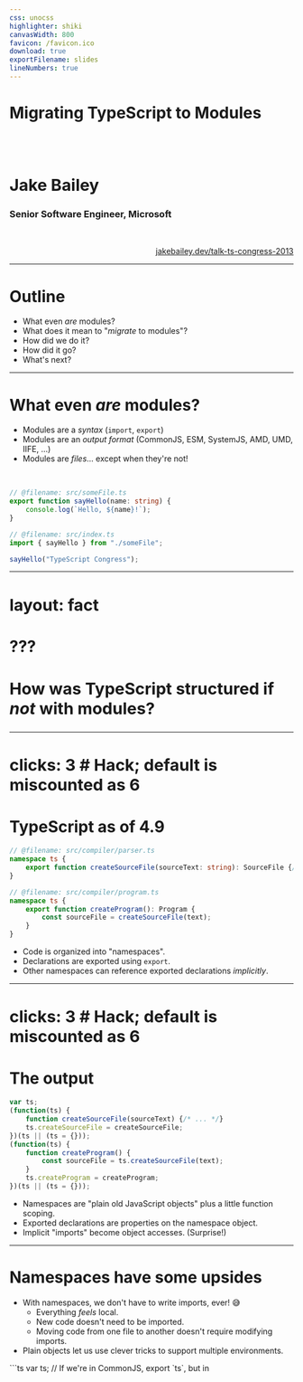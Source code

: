 ```yaml
---
css: unocss
highlighter: shiki
canvasWidth: 800
favicon: /favicon.ico
download: true
exportFilename: slides
lineNumbers: true
---
```


# Migrating TypeScript to Modules

<br>
<br>

## Jake Bailey

### Senior Software Engineer, Microsoft

<br>

[jakebailey.dev/talk-ts-congress-2013](https://jakebailey.dev/talk-ts-congress-2013)

<style>
    p {
        text-align: right;
    }
</style>

---

# Outline

- What even _are_ modules?
- What does it mean to "_migrate_ to modules"?
- How did we do it?
- How did it go?
- What's next?

---

# What even _are_ modules?

- Modules are a _syntax_ (`import`, `export`)
- Modules are an _output format_ (CommonJS, ESM, SystemJS, AMD, UMD, IIFE, ...)
- Modules are _files_... except when they're not!

<br>

```ts
// @filename: src/someFile.ts
export function sayHello(name: string) {
    console.log(`Hello, ${name}!`);
}

// @filename: src/index.ts
import { sayHello } from "./someFile";

sayHello("TypeScript Congress");
```

<v-click>
<Arrow x1="600" y1="111" x2="450" y2="111" color="orangered" />
</v-click>

<!-- dprint-ignore-start -->

---
layout: fact
---

<!-- dprint-ignore-end -->

# ???

## How was TypeScript structured if _not_ with modules?

<style>
    h2 {
        font-size: 1.8rem;
    }
</style>

<!-- ---

# A little history...

```mermaid
timeline
    2012 : TS 0.8 : TypeScript announced!
    2014 : TS 1.1 : Compiler rewritten!
    2015 : TS 1.5 : ES modules! <br> (import, export)
    ...  : ...
    2023 : TS 5.0 : Migrated to modules!
```

<v-click>
<Text>So, if TypeScript predates module syntax, how was the compiler structured?</Text>
</v-click> -->

<!-- dprint-ignore-start -->

---
clicks: 3 # Hack; default is miscounted as 6
---

<!-- dprint-ignore-end -->

# TypeScript as of 4.9

```ts {|2,4,7,11|3|9}
// @filename: src/compiler/parser.ts
namespace ts {
    export function createSourceFile(sourceText: string): SourceFile {/* ... */}
}

// @filename: src/compiler/program.ts
namespace ts {
    export function createProgram(): Program {
        const sourceFile = createSourceFile(text);
    }
}
```

<v-clicks at="0">

- Code is organized into "namespaces".
- Declarations are exported using `export`.
- Other namespaces can reference exported declarations _implicitly_.

</v-clicks>

<!-- dprint-ignore-start -->

---
clicks: 3 # Hack; default is miscounted as 6
---

<!-- dprint-ignore-end -->

# The output

<!-- When combined with `outFile`, this gives: -->

```ts {|1,2,5,7,12|3,4|9}
var ts;
(function(ts) {
    function createSourceFile(sourceText) {/* ... */}
    ts.createSourceFile = createSourceFile;
})(ts || (ts = {}));
(function(ts) {
    function createProgram() {
        const sourceFile = ts.createSourceFile(text);
    }
    ts.createProgram = createProgram;
})(ts || (ts = {}));
```

<v-clicks at="0">

- Namespaces are "plain old JavaScript objects" plus a little function scoping.
- Exported declarations are properties on the namespace object.
- Implicit "imports" become object accesses. (Surprise!)

</v-clicks>

---

# Namespaces have some upsides

<v-clicks depth="2">

- With namespaces, we don't have to write imports, ever! 😅
  - Everything _feels_ local.
  - New code doesn't need to be imported.
  - Moving code from one file to another doesn't require modifying imports.
- Plain objects let us use clever tricks to support multiple environments.

</v-clicks>

<v-after>
```ts
var ts;
// If we're in CommonJS, export `ts`, but in <script>, `ts` is global!
if (typeof module !== "undefined" && module.exports) {
    module.exports = ts;
}
```
</v-after>

---

# But...

- Every access to something defined in another file is an object property
  access.
  - This runtime cost adds up!
- We completely miss out "dogfooding" our own module experience.
  - Resolution modes
  - Auto-imports
  - Import sorting/organization
- We can't use any tooling that needs imports, or that skips `tsc`.

<!-- dprint-ignore-start -->

---
clicks: 3 # Hack; default is miscounted as 6
---

<!-- dprint-ignore-end -->

# What if we were modules?

```ts {|2|5|8}
// @filename: src/compiler/parser.ts
export function createSourceFile(sourceText: string): SourceFile {/* ... */}

// @filename: src/compiler/program.ts
import { createSourceFile } from "./parser";

export function createProgram(): Program {
    const sourceFile = createSourceFile(text);
}
```

<v-clicks at="0">

- Declarations are still exported with `export`.
- External declarations are _explicitly_ imported with `import`.
- Imported declarations "look" local (just like before).

</v-clicks>

---

# Great! Let's do it.

How can we...

- Switch to imports (duh).
- Preserve the same behavior.
- Preserve our public API.

All while the team is still working!

_Oh, and also..._

---

# TS is huge!

<LightOrDark>
<template #dark><TSReleaseByLines theme="dark" /></template>
<template #light><TSReleaseByLines theme="light" /></template>
</LightOrDark>

<!-- So, any solution will need to scale up. -->

---

# If TS is so huge, how can we migrate?

Certainly not by hand!

- We'll _programmatically_ transform the codebase.
- Perform the operations we _would_ have done by hand.
- Use `ts-morph` for TS to TS transformation.
- Break things into steps so we can see what's going on.
  - More importantly, so `git` can see what's going on!
- Code: https://github.com/jakebailey/typeformer
- Follow along at: https://github.com/jakebailey/typescript/pull/1

---

# Step 0: Get everything loadable

- We're using `ts-morph` to do the transformation.
- `ts-morph` only supports a single "project" at at time.
- Loading `src/**/*.ts` gives us compiler errors due to our browser compat code.
- We can just remove the offending code and revert the change afterwards.

```diff
-/// <reference lib="webworker" />
-
 namespace ts.server {
+    declare const addEventListener: any;
+    declare const postMessage: any;
+    declare const close: any;
+    declare const location: any;
+    declare const XMLHttpRequest: any;
+    declare const self: any;
```

---

# Step 1: Unindent

- We're moving all of our code up one block, and so there's one fewer
  indentation!
- Do this early, so `git` can still trace the code back before the migration.

From:

```ts
namespace ts {
    export function createSourceFile(sourceText: string): SourceFile {/* ... */}
}
```

Into:

<!-- dprint-ignore-start -->

```ts
namespace ts {
export function createSourceFile(sourceText: string): SourceFile {/* ... */}
}
```

<!-- dprint-ignore-end -->

---

# Step 2: Make namespace accesses explicit

## 

This makes it easier to figure out imports later.

From:

```ts
export function createSourceFile(sourceText: string): SourceFile {
    const scanner = createScanner(sourceText);
}
```

Into:

```ts
export function createSourceFile(sourceText: string): ts.SourceFile {
    const scanner = ts.createScanner(sourceText);
}
```

---

# Step 3: Strip namespaces (the big one!)

## 

Given:

<!-- dprint-ignore-start -->

```ts
namespace ts {
export function createSourceFile(sourceText: string): ts.SourceFile {
    const scanner = ts.createScanner(sourceText);
}
}
```

<!-- dprint-ignore-end -->

We'll convert this into:

```ts
import * as ts from "./_namespaces/ts";

export function createSourceFile(sourceText: string): ts.SourceFile {
    const scanner = ts.createScanner(sourceText);
}
```

---

# `_namespaces`?

## 

_Ideally_, we'd actually want to write:

```ts
import { SourceFile } from "./types";
import { createScanner } from "./scanner";

export function createSourceFile(sourceText: string): SourceFile {
    const scanner = createScanner(sourceText);
}
```

But, there's a problem.

---

# TypeScript is _cyclic!_

```mermaid
graph TD
    builder.ts --> builderState.ts
    builder.ts --> debug.ts
    builder.ts --> builderPublic.ts
    builder.ts --> watchPublic.ts
    builderPublic.ts --> builder.ts
    builderState.ts --> moduleNameResolver.ts
    builderState.ts --> debug.ts
    commandLineParser.ts --> debug.ts
    commandLineParser.ts --> sys.ts
    commandLineParser.ts --> tsbuildPublic.ts
    commandLineParser.ts --> utilities.ts
    commandLineParser.ts --> tracing.ts
    core.ts --> debug.ts
    debug.ts --> core.ts
    debug.ts --> utilities.ts
    emitter.ts --> debug.ts
    emitter.ts --> performance.ts
    emitter.ts --> tracing.ts
    emitter.ts --> builder.ts
    emitter.ts --> utilities.ts
    moduleNameResolver.ts --> debug.ts
    moduleNameResolver.ts --> semver.ts
    moduleNameResolver.ts --> program.ts
    moduleSpecifiers.ts --> utilities.ts
    moduleSpecifiers.ts --> debug.ts
    moduleSpecifiers.ts --> moduleNameResolver.ts
    parser.ts --> utilities.ts
    parser.ts --> factory/nodeFactory.ts
    parser.ts --> tracing.ts
    parser.ts --> performance.ts
    parser.ts --> debug.ts
    parser.ts --> scanner.ts
    parser.ts --> core.ts
    path.ts --> debug.ts
    performance.ts --> debug.ts
    performance.ts --> sys.ts
    program.ts --> emitter.ts
    program.ts --> transformers/declarations.ts
    program.ts --> path.ts
    program.ts --> performance.ts
    program.ts --> sys.ts
    program.ts --> parser.ts
    program.ts --> builderPublic.ts
    program.ts --> debug.ts
    program.ts --> moduleNameResolver.ts
    program.ts --> tracing.ts
    program.ts --> utilities.ts
    program.ts --> core.ts
    program.ts --> semver.ts
    program.ts --> watchUtilities.ts
    resolutionCache.ts --> moduleNameResolver.ts
    resolutionCache.ts --> sys.ts
    resolutionCache.ts --> debug.ts
    resolutionCache.ts --> program.ts
    resolutionCache.ts --> core.ts
    resolutionCache.ts --> watchUtilities.ts
    scanner.ts --> debug.ts
    semver.ts --> debug.ts
    sys.ts --> debug.ts
    sys.ts --> core.ts
    sys.ts --> utilities.ts
    tracing.ts --> debug.ts
    tracing.ts --> performance.ts
    tsbuildPublic.ts --> emitter.ts
    tsbuildPublic.ts --> sys.ts
    tsbuildPublic.ts --> path.ts
    tsbuildPublic.ts --> program.ts
    tsbuildPublic.ts --> watchPublic.ts
    tsbuildPublic.ts --> moduleNameResolver.ts
    tsbuildPublic.ts --> performance.ts
    tsbuildPublic.ts --> commandLineParser.ts
    tsbuildPublic.ts --> watchUtilities.ts
    tsbuildPublic.ts --> debug.ts
    tsbuildPublic.ts --> builderPublic.ts
    tsbuildPublic.ts --> builder.ts
    tsbuildPublic.ts --> watch.ts
    utilities.ts --> moduleNameResolver.ts
    utilities.ts --> debug.ts
    utilities.ts --> program.ts
    utilities.ts --> scanner.ts
    utilities.ts --> utilitiesPublic.ts
    utilities.ts --> commandLineParser.ts
    utilities.ts --> sys.ts
    utilities.ts --> core.ts
    utilitiesPublic.ts --> debug.ts
    watch.ts --> sys.ts
    watch.ts --> program.ts
    watch.ts --> commandLineParser.ts
    watch.ts --> tsbuildPublic.ts
    watch.ts --> builderPublic.ts
    watch.ts --> moduleNameResolver.ts
    watch.ts --> debug.ts
    watch.ts --> watchUtilities.ts
    watch.ts --> watchPublic.ts
    watchPublic.ts --> path.ts
    watchPublic.ts --> sys.ts
    watchPublic.ts --> watchUtilities.ts
    watchPublic.ts --> debug.ts
    watchPublic.ts --> watch.ts
    watchPublic.ts --> resolutionCache.ts
    watchPublic.ts --> builderPublic.ts
    watchPublic.ts --> commandLineParser.ts
    watchUtilities.ts --> path.ts
    watchUtilities.ts --> debug.ts
    watchUtilities.ts --> sys.ts
    watchUtilities.ts --> builderPublic.ts
    watchUtilities.ts --> builderState.ts
    factory/baseNodeFactory.ts --> utilities.ts
    factory/nodeFactory.ts --> debug.ts
    factory/nodeFactory.ts --> factory/baseNodeFactory.ts
    factory/nodeFactory.ts --> scanner.ts
    factory/nodeFactory.ts --> utilitiesPublic.ts
    factory/nodeFactory.ts --> utilities.ts
    transformers/declarations.ts --> debug.ts
    transformers/declarations.ts --> transformers/declarations/diagnostics.ts
    transformers/declarations.ts --> utilities.ts
    transformers/declarations.ts --> moduleSpecifiers.ts
    transformers/declarations/diagnostics.ts --> utilitiesPublic.ts
    transformers/declarations/diagnostics.ts --> debug.ts
```

Everything above is a part of a cycle!

---

# TypeScript is _cyclic!_

```mermaid
graph TD
    builder.ts ~~~ builderState.ts
    builder.ts ~~~ debug.ts
    builder.ts ~~~ builderPublic.ts
    builder.ts ~~~ watchPublic.ts
    builderPublic.ts ~~~ builder.ts
    builderState.ts ~~~ moduleNameResolver.ts
    builderState.ts ~~~ debug.ts
    commandLineParser.ts ~~~ debug.ts
    commandLineParser.ts ~~~ sys.ts
    commandLineParser.ts ~~~ tsbuildPublic.ts
    commandLineParser.ts ~~~ utilities.ts
    commandLineParser.ts ~~~ tracing.ts
    core.ts ~~~ debug.ts
    debug.ts ~~~ core.ts
    debug.ts ==> utilities.ts
    emitter.ts ~~~ debug.ts
    emitter.ts ~~~ performance.ts
    emitter.ts ~~~ tracing.ts
    emitter.ts ~~~ builder.ts
    emitter.ts ~~~ utilities.ts
    moduleNameResolver.ts ~~~ debug.ts
    moduleNameResolver.ts ~~~ semver.ts
    moduleNameResolver.ts ~~~ program.ts
    moduleSpecifiers.ts ~~~ utilities.ts
    moduleSpecifiers.ts ~~~ debug.ts
    moduleSpecifiers.ts ~~~ moduleNameResolver.ts
    parser.ts ~~~ utilities.ts
    parser.ts ~~~ factory/nodeFactory.ts
    parser.ts ~~~ tracing.ts
    parser.ts ~~~ performance.ts
    parser.ts ~~~ debug.ts
    parser.ts ==> scanner.ts
    parser.ts ~~~ core.ts
    path.ts ~~~ debug.ts
    performance.ts ~~~ debug.ts
    performance.ts ~~~ sys.ts
    program.ts ~~~ emitter.ts
    program.ts ~~~ transformers/declarations.ts
    program.ts ~~~ path.ts
    program.ts ~~~ performance.ts
    program.ts ~~~ sys.ts
    program.ts ==> parser.ts
    program.ts ~~~ builderPublic.ts
    program.ts ~~~ debug.ts
    program.ts ~~~ moduleNameResolver.ts
    program.ts ~~~ tracing.ts
    program.ts ~~~ utilities.ts
    program.ts ~~~ core.ts
    program.ts ~~~ semver.ts
    program.ts ~~~ watchUtilities.ts
    resolutionCache.ts ~~~ moduleNameResolver.ts
    resolutionCache.ts ~~~ sys.ts
    resolutionCache.ts ~~~ debug.ts
    resolutionCache.ts ~~~ program.ts
    resolutionCache.ts ~~~ core.ts
    resolutionCache.ts ~~~ watchUtilities.ts
    scanner.ts ==> debug.ts
    semver.ts ~~~ debug.ts
    sys.ts ~~~ debug.ts
    sys.ts ~~~ core.ts
    sys.ts ~~~ utilities.ts
    tracing.ts ~~~ debug.ts
    tracing.ts ~~~ performance.ts
    tsbuildPublic.ts ~~~ emitter.ts
    tsbuildPublic.ts ~~~ sys.ts
    tsbuildPublic.ts ~~~ path.ts
    tsbuildPublic.ts ~~~ program.ts
    tsbuildPublic.ts ~~~ watchPublic.ts
    tsbuildPublic.ts ~~~ moduleNameResolver.ts
    tsbuildPublic.ts ~~~ performance.ts
    tsbuildPublic.ts ~~~ commandLineParser.ts
    tsbuildPublic.ts ~~~ watchUtilities.ts
    tsbuildPublic.ts ~~~ debug.ts
    tsbuildPublic.ts ~~~ builderPublic.ts
    tsbuildPublic.ts ~~~ builder.ts
    tsbuildPublic.ts ~~~ watch.ts
    utilities.ts ~~~ moduleNameResolver.ts
    utilities.ts ~~~ debug.ts
    utilities.ts ==> program.ts
    utilities.ts ~~~ scanner.ts
    utilities.ts ~~~ utilitiesPublic.ts
    utilities.ts ~~~ commandLineParser.ts
    utilities.ts ~~~ sys.ts
    utilities.ts ~~~ core.ts
    utilitiesPublic.ts ~~~ debug.ts
    watch.ts ~~~ sys.ts
    watch.ts ~~~ program.ts
    watch.ts ~~~ commandLineParser.ts
    watch.ts ~~~ tsbuildPublic.ts
    watch.ts ~~~ builderPublic.ts
    watch.ts ~~~ moduleNameResolver.ts
    watch.ts ~~~ debug.ts
    watch.ts ~~~ watchUtilities.ts
    watch.ts ~~~ watchPublic.ts
    watchPublic.ts ~~~ path.ts
    watchPublic.ts ~~~ sys.ts
    watchPublic.ts ~~~ watchUtilities.ts
    watchPublic.ts ~~~ debug.ts
    watchPublic.ts ~~~ watch.ts
    watchPublic.ts ~~~ resolutionCache.ts
    watchPublic.ts ~~~ builderPublic.ts
    watchPublic.ts ~~~ commandLineParser.ts
    watchUtilities.ts ~~~ path.ts
    watchUtilities.ts ~~~ debug.ts
    watchUtilities.ts ~~~ sys.ts
    watchUtilities.ts ~~~ builderPublic.ts
    watchUtilities.ts ~~~ builderState.ts
    factory/baseNodeFactory.ts ~~~ utilities.ts
    factory/nodeFactory.ts ~~~ debug.ts
    factory/nodeFactory.ts ~~~ factory/baseNodeFactory.ts
    factory/nodeFactory.ts ~~~ scanner.ts
    factory/nodeFactory.ts ~~~ utilitiesPublic.ts
    factory/nodeFactory.ts ~~~ utilities.ts
    transformers/declarations.ts ~~~ debug.ts
    transformers/declarations.ts ~~~ transformers/declarations/diagnostics.ts
    transformers/declarations.ts ~~~ utilities.ts
    transformers/declarations.ts ~~~ moduleSpecifiers.ts
    transformers/declarations/diagnostics.ts ~~~ utilitiesPublic.ts
    transformers/declarations/diagnostics.ts ~~~ debug.ts
```

Everything above is a part of a cycle! &nbsp; &nbsp; (Here's just one of them.)

<!-- So, to fix this, we need to get fancy. -->

---

# Introducing... "namespace barrels"

- Our old runtime order was defined by the `files` array in `tsconfig.json`.
- We either need to fix the cycles or try and emulate that behavior.
  - The latter is easier!

```ts
// @filename: src/compiler/_namespaces/ts.ts
export * from "../core"; // In the order specified in tsconfig.json
export * from "../corePublic";
export * from "../debug";
// ...

// @filename: src/compiler/checker.ts
import * as ts from "./_namespaces/ts";
```

These namespace barrels help define execution order, and provide us with a `ts`
object that looks like the old namespace object at runtime.

---

# Nested "namespace barrels"

## 

Namespaces can be nested, like:

```ts
// @filename: src/compiler/performance.ts
namespace ts.performance {
    export function mark(label: string) {/* ... */}
}
```

This too can be emulated using reexports:

```ts
// @filename: src/compiler/_namespaces/ts.ts
export * as performance from "./ts.performance";

// @filename: src/compiler/_namespaces/ts.performance.ts;
export * from "../performance";

// @filename: src/compiler/performance.ts
export function mark(label: string) {/* ... */}
```

---

# Merging "namespace barrels"

## 

To emulate project references and `prepend`, we can merge modules!

```ts
// @filename: src/server/_namespaces/ts.ts
export * from "../../compiler/_namespaces/ts";
export * from "../../services/_namespaces/ts";
export * from "../../deprecatedCompat/_namespaces/ts";

// @filename: src/server/project.ts
import * as ts from "./_namespaces/ts";
```

This namespace import provides a "view" that mimics the `ts` namespace we used
to observe before modules.

---

# Also, this gives us our public API!

## 

Say, `typescript.js`.

```ts
// @filename: src/typescript/_namespaces/ts.ts
export * from "../../compiler/_namespaces/ts";
export * from "../../services/_namespaces/ts";
export * from "../../deprecatedCompat/_namespaces/ts";

// @filename: src/typescript/typescript.ts
import * as ts from "./_namespace/ts";
export = ts; // <-- This is what API consumers see!
```

---

# Also, this gives us our public API!

## 

Or, `tsserverlibrary.js`.

```ts
// @filename: src/tsserverlibrary/_namespaces/ts.ts
export * from "../../compiler/_namespaces/ts";
export * from "../../services/_namespaces/ts";
export * from "../../server/_namespaces/ts";
import * as server from "./ts.server";
export { server };

// @filename: src/tsserverlibrary/tsserverlibrary.ts
import * as ts from "./_namespace/ts";
export = ts; // <-- This is what API consumers see!
```

---

# Anyway...

## 

Now that we have an idea of where we're going, the transform should:

- Determine which namespace the file defined.
- Determine which namespaces need to be imported.
- Create the `_namespace` files, reexporting their contents.
- Lift all code out of `namespace` blocks, then delete the `namespace`.
- Insert imports at the top.
- Drop all of the dead `tsconfig.json` configuration (`prepend`, `outFile`).

Afterwards, we're left with a codebase which compiles without error! 🎉

---

# Step 4: Inline imports

## 

After step 3, we're left with fully qualified imports, like:

```ts
import * as ts from "./_namespaces/ts";

export function createSourceFile(sourceText: string): ts.SourceFile {
    const scanner = ts.createScanner(sourceText);
}
```

This step transforms the above into:

```ts
import { createScanner, SourceFile } from "./_namespaces/ts";

export function createSourceFile(sourceText: string): SourceFile {
    const scanner = createScanner(sourceText);
}
```

---

# Step 4: Inline imports, cont.

- This is _almost_ our desired code, just indirecting through "namespace
  barrels".
- But, that's a good tradeoff for now!
  - With imports, we can use tools like `madge` or `dpdm` to find cycles.

<!-- TODO: spacing -->

```ts
import { createScanner, SourceFile } from "./_namespaces/ts";

export function createSourceFile(sourceText: string): SourceFile {
    const scanner = createScanner(sourceText);
}
```

---

# ... and then draw the rest of the owl

## 

At this point, all of the hard work is done!

As `main` updates, we can rebase and rerun each of these automated steps. This
lets the team continue working until the moment we're ready to go.

But, there are still lots of fiddly bits left.

---

# Manual changes

## 

After the automation, there were _29_ manual changes (stored in patches for
`git am`).

Let's go over some highlights.

---

# Bundling with `esbuild`

TODO

---

# `d.ts` bundling

TODO

---

# Full build rewrite

TODO

---

# How did it go?

TODO

- Performance boost from hoisting
- Package size reduction (graph)
- Raised target, slowdown from `let`/`const`, converted some blocks to `var`.
- Dogfooding
  - Found auto-import bugs
  - Improvements to import organization and better ecosystem handling
  - All because we finally can experience modules.

---

# What's next?

TODO

- Removing cycles from the codebase
- Shipping ESM for executables (maybe even the API)
- Minification? (probably not, because patchers)
